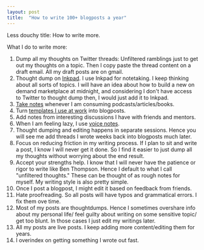 ```yaml
---
layout: post
title:  "How to write 100+ blogposts a year"
---
```


Less douchy title: How to write more.

What I do to write more:

1. Dump all my thoughts on Twitter threads: Unfiltered ramblings just to get out my thoughts on a topic. Then I copy paste the thread content on a draft email. All my draft posts are on gmail.
2. Thought dump on [Inkpad](https://manassaloi.com/2019/11/24/build-measure-learn.html). I use Inkpad for notetaking. I keep thinking about all sorts of topics. I will have an idea about how to build a new on demand marketplace at midnight, and considering I don't have access to Twitter to thought dump then, I would just add it to Inkpad.
3. [Take notes](https://manassaloi.com/2019/03/08/how-to-learn.html) whenever I am consuming podcasts/articles/books.
4. Turn [templates I use at work](https://manassaloi.com/2020/03/23/running-product-team.html) into blogposts.
5. Add notes from interesting discussions I have with friends and mentors.
6. When I am feeling lazy, I use [voice notes](https://manassaloi.com/2021/09/28/live-transcribe.html).
7. Thought dumping and editing happens in separate sessions. Hence you will see me add threads I wrote weeks back into blogposts much later.
8. Focus on reducing friction in my writing process. If I plan to sit and write a post, I know I will never get it done. So I find it easier to just dump all my thoughts without worrying about the end result.
9. Accept your strengths help. I know that I will never have the patience or rigor to write like Ben Thompson. Hence I default to what I call "unfiltered thoughts." These can be thought of as rough notes for myself. My writing style is also pretty simple.
10. Once I post a blogpost, I might edit it based on feedback from friends.
11. Hate proofreading. So all posts will have typos and grammatical errors. I fix them ove time.
12. Most of my posts are thoughtdumps. Hence I sometimes overshare info about my personal life/ feel guilty about writing on some sensitive topic/ get too blunt. In those cases I just edit my writings later.
13. All my posts are live posts. I keep adding more content/editing them for years.
14. I overindex on getting something I wrote out fast. 
